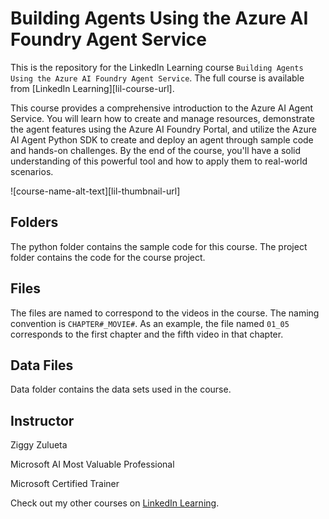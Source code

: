 # Building Agents Using the Azure AI Foundry Agent Service
This is the repository for the LinkedIn Learning course `Building Agents Using the Azure AI Foundry Agent Service`. The full course is available from [LinkedIn Learning][lil-course-url].

This course provides a comprehensive introduction to the Azure AI Agent Service. You will learn how to create and manage resources, demonstrate the agent features using the Azure AI Foundry Portal, and utilize the Azure AI Agent Python SDK to create and deploy an agent through sample code and hands-on challenges. By the end of the course, you'll have a solid understanding of this powerful tool and how to apply them to real-world scenarios.                                        

![course-name-alt-text][lil-thumbnail-url] 

## Folders
The python folder contains the sample code for this course.
The project folder contains the code for the course project.

## Files
The files are named to correspond to the videos in the course. The naming convention is `CHAPTER#_MOVIE#`. As an example, the file named `01_05` corresponds to the first chapter and the fifth video in that chapter. 

## Data Files
Data folder contains the data sets used in the course.

## Instructor
Ziggy Zulueta

Microsoft AI Most Valuable Professional

Microsoft Certified Trainer

Check out my other courses on [LinkedIn Learning](https://www.linkedin.com/learning/instructors/ziggy-zulueta?u=104).
